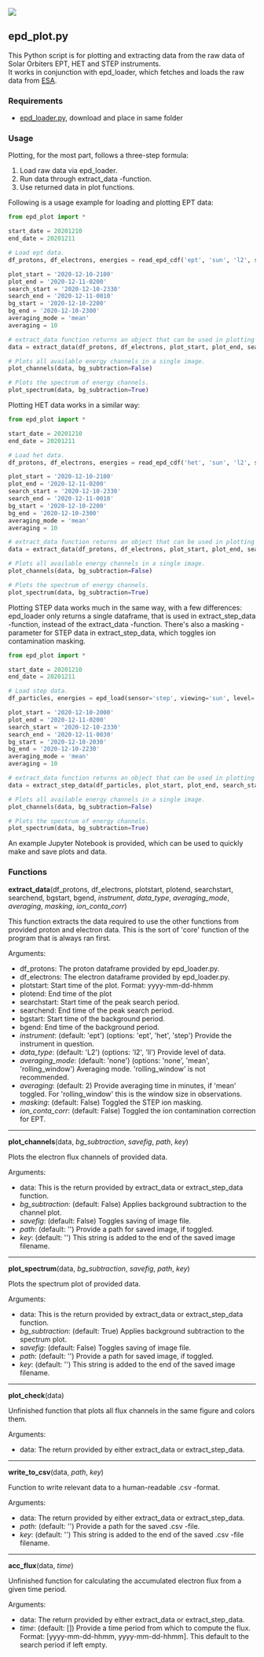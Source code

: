 ![](/home/smurf/srl/git/readme-material/image3775.png)

## epd_plot.py

This Python script is for plotting and extracting data from the raw data of Solar Orbiters EPT, HET and STEP instruments. <br>
It works in conjunction with epd_loader, which fetches and loads the raw data from [ESA](http://soar.esac.esa.int/soar).

### Requirements

* [epd_loader.py](https://github.com/jgieseler/solo-loader), download and place in same folder

### Usage

Plotting, for the most part, follows a three-step formula:
1. Load raw data via epd_loader.
2. Run data through extract_data -function.
3. Use returned data in plot functions.

Following is a usage example for loading and plotting EPT data:

```python
from epd_plot import *

start_date = 20201210
end_date = 20201211

# Load ept data.
df_protons, df_electrons, energies = read_epd_cdf('ept', 'sun', 'l2', start_date, end_date, path='~/solo/data/', autodownload=True)

plot_start = '2020-12-10-2100'
plot_end = '2020-12-11-0200'
search_start = '2020-12-10-2330'
search_end = '2020-12-11-0010'
bg_start = '2020-12-10-2200'
bg_end = '2020-12-10-2300'
averaging_mode = 'mean'
averaging = 10

# extract_data function returns an object that can be used in plotting functions as input.
data = extract_data(df_protons, df_electrons, plot_start, plot_end, search_start, search_end, bg_start, bg_end, instrument='ept', data_type='l2', averaging_mode=averaging_mode, averaging=averaging)

# Plots all available energy channels in a single image.
plot_channels(data, bg_subtraction=False)

# Plots the spectrum of energy channels.
plot_spectrum(data, bg_subtraction=True)
```

Plotting HET data works in a similar way:

```python
from epd_plot import *

start_date = 20201210
end_date = 20201211

# Load het data.
df_protons, df_electrons, energies = read_epd_cdf('het', 'sun', 'l2', start_date, end_date, path='~/solo/data/', autodownload=True)

plot_start = '2020-12-10-2100'
plot_end = '2020-12-11-0200'
search_start = '2020-12-10-2330'
search_end = '2020-12-11-0010'
bg_start = '2020-12-10-2200'
bg_end = '2020-12-10-2300'
averaging_mode = 'mean'
averaging = 10

# extract_data function returns an object that can be used in plotting functions as input.
data = extract_data(df_protons, df_electrons, plot_start, plot_end, search_start, search_end, bg_start, bg_end, instrument='het', data_type='l2', averaging_mode=averaging_mode, averaging=averaging)

# Plots all available energy channels in a single image.
plot_channels(data, bg_subtraction=False)

# Plots the spectrum of energy channels.
plot_spectrum(data, bg_subtraction=True)
```
Plotting STEP data works much in the same way, with a few differences: epd_loader only returns a single dataframe, that is used in extract_step_data -function, instead of the extract_data -function. There's also a masking -parameter for STEP data in extract_step_data, which toggles ion contamination masking.

```python
from epd_plot import *

start_date = 20201210
end_date = 20201211

# Load step data.
df_particles, energies = epd_load(sensor='step', viewing='sun', level='l2', startdate=start_date, enddate=end_date, path='~/solo/data/', autodownload=True)

plot_start = '2020-12-10-2000'
plot_end = '2020-12-11-0200'
search_start = '2020-12-10-2330'
search_end = '2020-12-11-0030'
bg_start = '2020-12-10-2030'
bg_end = '2020-12-10-2230'
averaging_mode = 'mean'
averaging = 10

# extract_data function returns an object that can be used in plotting functions as input.
data = extract_step_data(df_particles, plot_start, plot_end, search_start, search_end, bg_start, bg_end, instrument='step', data_type='l2', averaging_mode=averaging_mode, averaging=averaging, masking=True)

# Plots all available energy channels in a single image.
plot_channels(data, bg_subtraction=False)

# Plots the spectrum of energy channels.
plot_spectrum(data, bg_subtraction=True)
```

An example Jupyter Notebook is provided, which can be used to quickly make and save plots and data.

### Functions

**extract_data**(df_protons, df_electrons, plotstart, plotend, searchstart, searchend, bgstart, bgend, *instrument*, *data_type*, *averaging_mode*, *averaging*, *masking*, *ion_conta_corr*)

This function extracts the data required to use the other functions from provided proton and electron data. This is the sort of 'core' function of the program that is always ran first.

Arguments:
- df_protons: The proton dataframe provided by epd_loader.py.
- df_electrons: The electron dataframe provided by epd_loader.py.
- plotstart: Start time of the plot. Format: yyyy-mm-dd-hhmm
- plotend: End time of the plot
- searchstart: Start time of the peak search period.
- searchend: End time of the peak search period.
- bgstart: Start time of the background period.
- bgend: End time of the background period.
- *instrument*: (default: 'ept') (options: 'ept', 'het', 'step') Provide the instrument in question.
- *data_type*: (default: 'L2') (options: 'l2', 'll') Provide level of data.
- *averaging_mode*: (default: 'none') (options: 'none', 'mean', 'rolling_window') Averaging mode. 'rolling_window' is not recommended.
- *averaging*: (default: 2) Provide averaging time in minutes, if 'mean' toggled. For 'rolling_window' this is the window size in observations.
- *masking*: (default: False) Toggled the STEP ion masking.
- *ion_conta_corr*: (default: False) Toggled the ion contamination correction for EPT.

---
**plot_channels**(data, *bg_subtraction*, *savefig*, *path*, *key*)

Plots the electron flux channels of provided data.

Arguments:
- data: This is the return provided by extract_data or extract_step_data function.
- *bg_subtraction*: (default: False) Applies background subtraction to the channel plot.
- *savefig*: (default: False) Toggles saving of image file.
- *path*: (default: '') Provide a path for saved image, if toggled.
- *key*: (default: '') This string is added to the end of the saved image filename.

---
**plot_spectrum**(data, *bg_subtraction*, *savefig*, *path*, *key*)

Plots the spectrum plot of provided data.

Arguments:
- data: This is the return provided by extract_data or extract_step_data function.
- *bg_subtraction*: (default: True) Applies background subtraction to the spectrum plot.
- *savefig*: (default: False) Toggles saving of image file.
- *path*: (default: '') Provide a path for saved image, if toggled.
- *key*: (default: '') This string is added to the end of the saved image filename.

---
**plot_check**(data)

Unfinished function that plots all flux channels in the same figure and colors them.

Arguments:
- data: The return provided by either extract_data or extract_step_data.

---
**write_to_csv**(data, *path*, *key*)

Function to write relevant data to a human-readable .csv -format.

Arguments:
- data: The return provided by either extract_data or extract_step_data.
- *path*: (default: '') Provide a path for the saved .csv -file.
- *key*: (default: '') This string is added to the end of the saved .csv -file filename. 

---
**acc_flux**(data, *time*)

Unfinished function for calculating the accumulated electron flux from a given time period.

Arguments:
- data: The return provided by either extract_data or extract_step_data.
- *time*: (default: []) Provide a time period from which to compute the flux. Format: [yyyy-mm-dd-hhmm, yyyy-mm-dd-hhmm]. This default to the search period if left empty.
